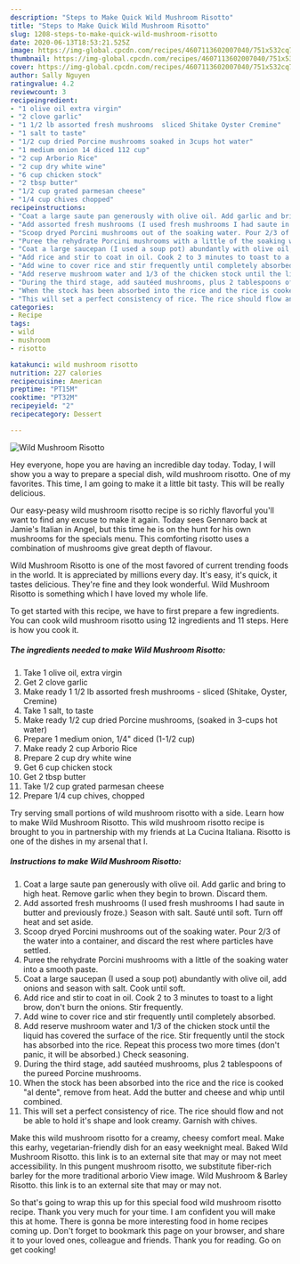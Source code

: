 ```yaml
---
description: "Steps to Make Quick Wild Mushroom Risotto"
title: "Steps to Make Quick Wild Mushroom Risotto"
slug: 1208-steps-to-make-quick-wild-mushroom-risotto
date: 2020-06-13T18:53:21.525Z
image: https://img-global.cpcdn.com/recipes/4607113602007040/751x532cq70/wild-mushroom-risotto-recipe-main-photo.jpg
thumbnail: https://img-global.cpcdn.com/recipes/4607113602007040/751x532cq70/wild-mushroom-risotto-recipe-main-photo.jpg
cover: https://img-global.cpcdn.com/recipes/4607113602007040/751x532cq70/wild-mushroom-risotto-recipe-main-photo.jpg
author: Sally Nguyen
ratingvalue: 4.2
reviewcount: 3
recipeingredient:
- "1 olive oil extra virgin"
- "2 clove garlic"
- "1 1/2 lb assorted fresh mushrooms  sliced Shitake Oyster Cremine"
- "1 salt to taste"
- "1/2 cup dried Porcine mushrooms soaked in 3cups hot water"
- "1 medium onion 14 diced 112 cup"
- "2 cup Arborio Rice"
- "2 cup dry white wine"
- "6 cup chicken stock"
- "2 tbsp butter"
- "1/2 cup grated parmesan cheese"
- "1/4 cup chives chopped"
recipeinstructions:
- "Coat a large saute pan generously with olive oil. Add garlic and bring to high heat. Remove garlic when they begin to brown. Discard them."
- "Add assorted fresh mushrooms (I used fresh mushrooms I had saute in butter and previously froze.) Season with salt. Sauté until soft. Turn off heat and set aside."
- "Scoop dryed Porcini mushrooms out of the soaking water. Pour 2/3 of the water into a container, and discard the rest where particles have settled."
- "Puree the rehydrate Porcini mushrooms with a little of the soaking water into a smooth paste."
- "Coat a large saucepan (I used a soup pot) abundantly with olive oil, add onions and season with salt. Cook until soft."
- "Add rice and stir to coat in oil. Cook 2 to 3 minutes to toast to a light brow, don&#39;t burn the onions. Stir frequently."
- "Add wine to cover rice and stir frequently until completely absorbed."
- "Add reserve mushroom water and 1/3 of the chicken stock until the liquid has covered the surface of the rice. Stir frequently until the stock has absorbed into the rice. Repeat this process two more times (don&#39;t panic, it will be absorbed.) Check seasoning."
- "During the third stage, add sautéed mushrooms, plus 2 tablespoons of the pureed Porcine mushrooms."
- "When the stock has been absorbed into the rice and the rice is cooked &#34;al dente&#34;, remove from heat. Add the butter and cheese and whip until combined."
- "This will set a perfect consistency of rice. The rice should flow and not be able to hold it&#39;s shape and look creamy. Garnish with chives."
categories:
- Recipe
tags:
- wild
- mushroom
- risotto

katakunci: wild mushroom risotto 
nutrition: 227 calories
recipecuisine: American
preptime: "PT15M"
cooktime: "PT32M"
recipeyield: "2"
recipecategory: Dessert

---
```



![Wild Mushroom Risotto](https://img-global.cpcdn.com/recipes/4607113602007040/751x532cq70/wild-mushroom-risotto-recipe-main-photo.jpg)

Hey everyone, hope you are having an incredible day today. Today, I will show you a way to prepare a special dish, wild mushroom risotto. One of my favorites. This time, I am going to make it a little bit tasty. This will be really delicious.

Our easy-peasy wild mushroom risotto recipe is so richly flavorful you&#39;ll want to find any excuse to make it again. Today sees Gennaro back at Jamie&#39;s Italian in Angel, but this time he is on the hunt for his own mushrooms for the specials menu. This comforting risotto uses a combination of mushrooms give great depth of flavour.

Wild Mushroom Risotto is one of the most favored of current trending foods in the world. It is appreciated by millions every day. It's easy, it's quick, it tastes delicious. They're fine and they look wonderful. Wild Mushroom Risotto is something which I have loved my whole life.


To get started with this recipe, we have to first prepare a few ingredients. You can cook wild mushroom risotto using 12 ingredients and 11 steps. Here is how you cook it.

<!--inarticleads1-->

##### The ingredients needed to make Wild Mushroom Risotto:

1. Take 1 olive oil, extra virgin
1. Get 2 clove garlic
1. Make ready 1 1/2 lb assorted fresh mushrooms - sliced (Shitake, Oyster, Cremine)
1. Take 1 salt, to taste
1. Make ready 1/2 cup dried Porcine mushrooms, (soaked in 3-cups hot water)
1. Prepare 1 medium onion, 1/4&#34; diced (1-1/2 cup)
1. Make ready 2 cup Arborio Rice
1. Prepare 2 cup dry white wine
1. Get 6 cup chicken stock
1. Get 2 tbsp butter
1. Take 1/2 cup grated parmesan cheese
1. Prepare 1/4 cup chives, chopped


Try serving small portions of wild mushroom risotto with a side. Learn how to make Wild Mushroom Risotto. This wild mushroom risotto recipe is brought to you in partnership with my friends at La Cucina Italiana. Risotto is one of the dishes in my arsenal that I. 

<!--inarticleads2-->

##### Instructions to make Wild Mushroom Risotto:

1. Coat a large saute pan generously with olive oil. Add garlic and bring to high heat. Remove garlic when they begin to brown. Discard them.
1. Add assorted fresh mushrooms (I used fresh mushrooms I had saute in butter and previously froze.) Season with salt. Sauté until soft. Turn off heat and set aside.
1. Scoop dryed Porcini mushrooms out of the soaking water. Pour 2/3 of the water into a container, and discard the rest where particles have settled.
1. Puree the rehydrate Porcini mushrooms with a little of the soaking water into a smooth paste.
1. Coat a large saucepan (I used a soup pot) abundantly with olive oil, add onions and season with salt. Cook until soft.
1. Add rice and stir to coat in oil. Cook 2 to 3 minutes to toast to a light brow, don&#39;t burn the onions. Stir frequently.
1. Add wine to cover rice and stir frequently until completely absorbed.
1. Add reserve mushroom water and 1/3 of the chicken stock until the liquid has covered the surface of the rice. Stir frequently until the stock has absorbed into the rice. Repeat this process two more times (don&#39;t panic, it will be absorbed.) Check seasoning.
1. During the third stage, add sautéed mushrooms, plus 2 tablespoons of the pureed Porcine mushrooms.
1. When the stock has been absorbed into the rice and the rice is cooked &#34;al dente&#34;, remove from heat. Add the butter and cheese and whip until combined.
1. This will set a perfect consistency of rice. The rice should flow and not be able to hold it&#39;s shape and look creamy. Garnish with chives.


Make this wild mushroom risotto for a creamy, cheesy comfort meal. Make this earhy, vegetarian-friendly dish for an easy weeknight meal. Baked Wild Mushroom Risotto. this link is to an external site that may or may not meet accessibility. In this pungent mushroom risotto, we substitute fiber-rich barley for the more traditional arborio View image. Wild Mushroom &amp; Barley Risotto. this link is to an external site that may or may not. 

So that's going to wrap this up for this special food wild mushroom risotto recipe. Thank you very much for your time. I am confident you will make this at home. There is gonna be more interesting food in home recipes coming up. Don't forget to bookmark this page on your browser, and share it to your loved ones, colleague and friends. Thank you for reading. Go on get cooking!
